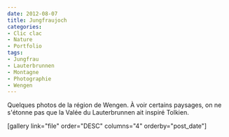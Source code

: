 ```yaml
---
date: 2012-08-07
title: Jungfraujoch
categories:
- Clic clac
- Nature
- Portfolio
tags:
- Jungfrau
- Lauterbrunnen
- Montagne
- Photographie
- Wengen
---
```

Quelques photos de la région de Wengen.
À voir certains paysages, on ne s'étonne pas que la Valée du Lauterbrunnen ait inspiré Tolkien.

[gallery link="file" order="DESC" columns="4" orderby="post_date"]
